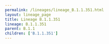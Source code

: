 ```yaml
---
permalink: /lineages/lineage_B.1.1.351.html
layout: lineage_page
title: Lineage B.1.1.351
lineage: B.1.1.351
parent: B.1.1
children: ['B.1.1.351']
---
```

